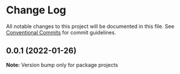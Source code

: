 # Change Log

All notable changes to this project will be documented in this file.
See [Conventional Commits](https://conventionalcommits.org) for commit guidelines.

## 0.0.1 (2022-01-26)

**Note:** Version bump only for package projects
